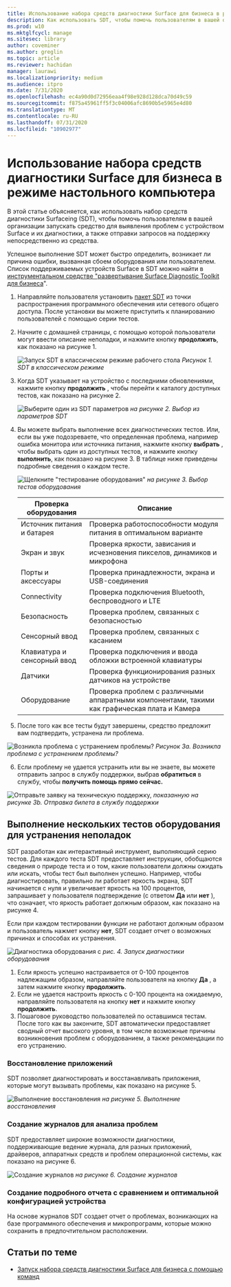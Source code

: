 ```yaml
---
title: Использование набора средств диагностики Surface для бизнеса в режиме настольного компьютера
description: Как использовать SDT, чтобы помочь пользователям в вашей организации запускать это средство для выявления проблем с устройством Surface и для диагностики запросов на предоставление поддержки непосредственно из средства.
ms.prod: w10
ms.mktglfcycl: manage
ms.sitesec: library
author: coveminer
ms.author: greglin
ms.topic: article
ms.reviewer: hachidan
manager: laurawi
ms.localizationpriority: medium
ms.audience: itpro
ms.date: 7/31/2020
ms.openlocfilehash: ec4a90d0d72956eaa4f98e928d128dca70d49c59
ms.sourcegitcommit: f875a45961ff5f3c04006afc8690b5e5965e4d80
ms.translationtype: MT
ms.contentlocale: ru-RU
ms.lasthandoff: 07/31/2020
ms.locfileid: "10902977"
---
```

# Использование набора средств диагностики Surface для бизнеса в режиме настольного компьютера

В этой статье объясняется, как использовать набор средств диагностики Surfaceing (SDT), чтобы помочь пользователям в вашей организации запускать средство для выявления проблем с устройством Surface и их диагностики, а также отправки запросов на поддержку непосредственно из средства. 

Успешное выполнение SDT может быстро определить, возникает ли причина ошибки, вызванная сбоем оборудования или пользователем. Список поддерживаемых устройств Surface в SDT можно найти в [инструментальном средстве "развертывание Surface Diagnostic Toolkit для бизнеса](surface-diagnostic-toolkit-business.md)".


1. Направляйте пользователя установить [пакет SDT](surface-diagnostic-toolkit-business.md#create-custom-sdt) из точки распространения программного обеспечения или сетевого общего доступа. После установки вы можете приступить к планированию пользователей с помощью серии тестов. 

2. Начните с домашней страницы, с помощью которой пользователи могут ввести описание неполадки, и нажмите кнопку **продолжить**, как показано на рисунке 1.

    ![Запуск SDT в классическом режиме рабочего стола ](images/sdt-desk-1.png)
 *Рисунок 1. SDT в классическом режиме*

3. Когда SDT указывает на устройство с последними обновлениями, нажмите кнопку **продолжить** , чтобы перейти к каталогу доступных тестов, как показано на рисунке 2.

    ![Выберите один из SDT параметров ](images/sdt1.png)
 *на рисунке 2. Выбор из параметров SDT*

4. Вы можете выбрать выполнение всех диагностических тестов. Или, если вы уже подозреваете, что определенная проблема, например ошибка монитора или источника питания, нажмите кнопку **выбрать** , чтобы выбрать один из доступных тестов, и нажмите кнопку **выполнить**, как показано на рисунке 3. В таблице ниже приведены подробные сведения о каждом тесте. 

    ![Щелкните "тестирование оборудования" ](images/sdt2.png)
 *на рисунке 3. Выбор тестов оборудования*

    Проверка оборудования | Описание
    --- | ---
    Источник питания и батарея |  Проверка работоспособности модуля питания в оптимальном варианте
    Экран и звук   | Проверка яркости, зависания и исчезновения пикселов, динамиков и микрофона
    Порты и аксессуары   | Проверка принадлежности, экрана и USB-соединения
    Connectivity |  Проверка подключения Bluetooth, беспроводного и LTE
    Безопасность    | Проверка проблем, связанных с безопасностью
    Сенсорный ввод   | Проверка проблем, связанных с касанием
    Клавиатура и сенсорный ввод |    Проверка подключения и ввода обложки встроенной клавиатуры
    Датчики | Проверка функционирования разных датчиков на устройстве
    Оборудование |  Проверка проблем с различными аппаратными компонентами, такими как графическая плата и Камера

5. После того как все тесты будут завершены, средство предложит вам подтвердить, устранена ли проблема. 

 ![Возникла проблема с устранением проблемы? ](images/sdt3.png)
 *Рисунок 3a. Возникла проблема с устранением проблемы?*

6. Если проблему не удается устранить или вы не знаете, вы можете отправить запрос в службу поддержки, выбрав **обратиться** в службу, чтобы **получить помощь прямо сейчас.**
 
 ![Отправьте заявку на техническую поддержку, ](images/sdt4.png)
 *показанную на рисунке 3b. Отправка билета в службу поддержки*

<span id="multiple" />

## Выполнение нескольких тестов оборудования для устранения неполадок

SDT разработан как интерактивный инструмент, выполняющий серию тестов. Для каждого теста SDT предоставляет инструкции, обобщаются сведения о природе теста и о том, какие пользователи должны ожидать или искать, чтобы тест был выполнен успешно. Например, чтобы диагностировать, правильно ли работает яркость экрана, SDT начинается с нуля и увеличивает яркость на 100 процентов, запрашивает у пользователя подтверждение (с ответом **Да** или **нет** ), что означает, что яркость работает должным образом, как показано на рисунке 4. 

Если при каждом тестировании функции не работают должным образом и пользователь нажмет кнопку **нет**, SDT создает отчет о возможных причинах и способах их устранения. 

![Диагностика оборудования с ](images/sdt-desk-4.png)
 *рис. 4. Запуск диагностики оборудования*

1. Если яркость успешно настраивается от 0-100 процентов надлежащим образом, направляйте пользователя на кнопку **Да** , а затем нажмите кнопку **продолжить**. 
2. Если не удается настроить яркость с 0-100 процента на ожидаемую, направляйте пользователя на кнопку **нет** и нажмите кнопку **продолжить**. 
3. Пошаговое руководство пользователей по оставшимся тестам. После того как вы закончите, SDT автоматически предоставляет сводный отчет высокого уровня, в том числе возможные причины возникновения проблем с оборудованием, а также рекомендации по его устранению.


### Восстановление приложений

SDT позволяет диагностировать и восстанавливать приложения, которые могут вызывать проблемы, как показано на рисунке 5.

![Выполнение восстановления ](images/sdt-desk-5.png)
 *на рисунке 5. Выполнение восстановления*
<span id="logs" />

### Создание журналов для анализа проблем 

SDT предоставляет широкие возможности диагностики, поддерживающие ведение журнала, для разных приложений, драйверов, аппаратных средств и проблем операционной системы, как показано на рисунке 6.

![Создание журналов ](images/sdt-desk-6.png)
 *на рисунке 6. Создание журналов*

<span id="detailed-report" />

### Создание подробного отчета с сравнением и оптимальной конфигурацией устройства

На основе журналов SDT создает отчет о проблемах, возникающих на базе программного обеспечения и микропрограмм, которые можно сохранить в предпочтительном расположении.

## Статьи по теме

- [Запуск набора средств диагностики Surface для бизнеса с помощью команд](surface-diagnostic-toolkit-command-line.md)

